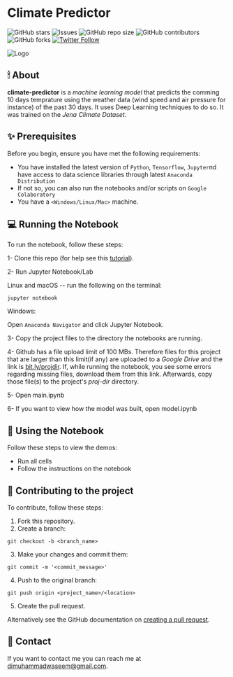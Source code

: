 # Climate Predictor

<!--- These are examples. See https://shields.io for others or to customize this set of shields. You might want to include dependencies, project status and licence info here --->
![GitHub stars](https://img.shields.io/github/stars/zenyc/climate-predictor?style=social)
![Issues](https://img.shields.io/github/issues/zenyc/climate-predictor)
![GitHub repo size](https://img.shields.io/github/repo-size/zenyc/climate-predictor)
![GitHub contributors](https://img.shields.io/github/contributors/zenyc/climate-predictor)
![GitHub forks](https://img.shields.io/github/forks/zenyc/climate-predictor?style=social)
[![Twitter Follow](https://img.shields.io/twitter/follow/dialhaseeb?style=social)](www.twitter.com/dialhaseeb)

![Logo](https://github.com/zenyc/zenyc/blob/master/logo-small.png)

## 🕯 About
**climate-predictor** is a *machine learning model* that predicts the comming 10 days temprature using the weather data (wind speed and air pressure for instance) of the past 30 days. It uses Deep Learning techniques to do so. It was trained on the *Jena Climate Dataset*.

<!--- Additional line of information text about what the project does. Your introduction should be around 2 or 3 sentences. Don't go overboard, people won't read it.--->

## ✨ Prerequisites

Before you begin, ensure you have met the following requirements:
<!--- These are just example requirements. Add, duplicate or remove as required --->
* You have installed the latest version of `Python`, `Tensorflow`, `Jupyter`nd have access to data science libraries through latest `Anaconda Distribution`
* If not so, you can also run the notebooks and/or scripts on `Google Colaboratory`
* You have a `<Windows/Linux/Mac>` machine. 


## 💻 Running the Notebook


To run the notebook, follow these steps:

1- Clone this repo (for help see this [tutorial](https://help.github.com/articles/cloning-a-repository/)).

2- Run Jupyter Notebook/Lab

Linux and macOS -- run the following on the terminal:
```
jupyter notebook
```

Windows:

Open `Anaconda Navigator` and click Jupyter Notebook.

3- Copy the project files to the directory the notebooks are running.

4- Github has a file upload limit of 100 MBs. Therefore files for this project that are larger than this limit(if any) are uploaded to a *Google Drive* and the link is [bit.ly/projdir](www.bit.ly/projdir). If, while running the notebook, you see some errors regarding missing files, download them from this link. Afterwards, copy those file(s) to the project's *proj-dir* directory.

5- Open main.ipynb

6- If you want to view how the model was built, open model.ipynb

## 📓 Using the Notebook

Follow these steps to view the demos:

* Run all cells
* Follow the instructions on the notebook

<!--- Add run commands and examples you think users will find useful. Provide an options reference for bonus points! -->

## 🙌 Contributing to the project
<!--- If your README is long or you have some specific process or steps you want contributors to follow, consider creating a separate CONTRIBUTING.md file--->
To contribute, follow these steps:

1. Fork this repository.
2. Create a branch: 

```
git checkout -b <branch_name>
```

3. Make your changes and commit them: 
```
git commit -m '<commit_message>'
```
4. Push to the original branch: 
```
git push origin <project_name>/<location>
```
5. Create the pull request.

Alternatively see the GitHub documentation on [creating a pull request](https://help.github.com/en/github/collaborating-with-issues-and-pull-requests/creating-a-pull-request).


## 👀 Contact

If you want to contact me you can reach me at <dimuhammadwaseem@gmail.com>.

